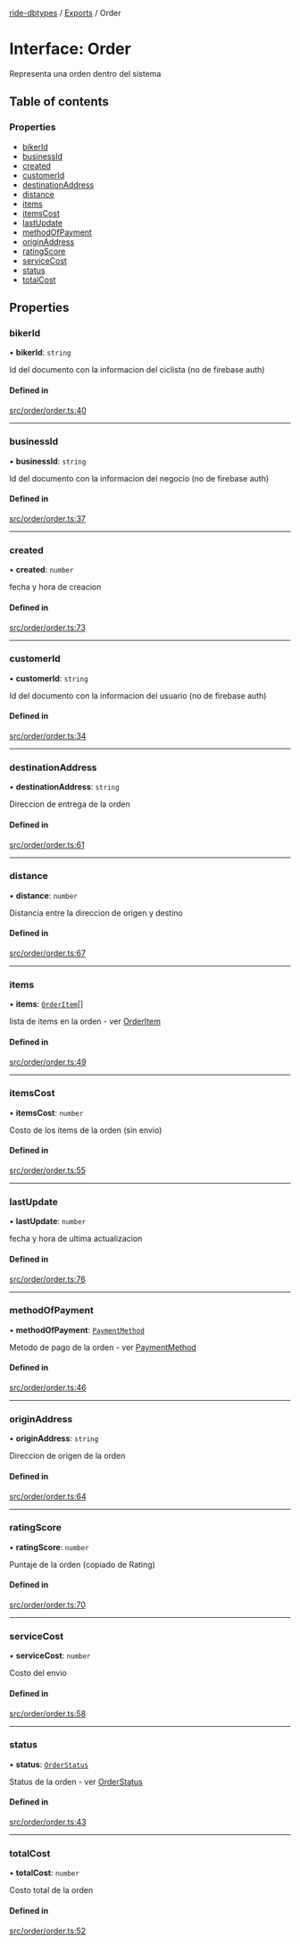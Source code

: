 [ride-dbtypes](../README.md) / [Exports](../modules.md) / Order

# Interface: Order

Representa una orden dentro del sistema

## Table of contents

### Properties

- [bikerId](Order.md#bikerid)
- [businessId](Order.md#businessid)
- [created](Order.md#created)
- [customerId](Order.md#customerid)
- [destinationAddress](Order.md#destinationaddress)
- [distance](Order.md#distance)
- [items](Order.md#items)
- [itemsCost](Order.md#itemscost)
- [lastUpdate](Order.md#lastupdate)
- [methodOfPayment](Order.md#methodofpayment)
- [originAddress](Order.md#originaddress)
- [ratingScore](Order.md#ratingscore)
- [serviceCost](Order.md#servicecost)
- [status](Order.md#status)
- [totalCost](Order.md#totalcost)

## Properties

### bikerId

• **bikerId**: `string`

Id del documento con la informacion del ciclista (no de firebase auth)

#### Defined in

[src/order/order.ts:40](https://github.com/gatitolabs/ride-dbtypes/blob/b537781/src/order/order.ts#L40)

___

### businessId

• **businessId**: `string`

Id del documento con la informacion del negocio (no de firebase auth)

#### Defined in

[src/order/order.ts:37](https://github.com/gatitolabs/ride-dbtypes/blob/b537781/src/order/order.ts#L37)

___

### created

• **created**: `number`

fecha y hora de creacion

#### Defined in

[src/order/order.ts:73](https://github.com/gatitolabs/ride-dbtypes/blob/b537781/src/order/order.ts#L73)

___

### customerId

• **customerId**: `string`

Id del documento con la informacion del usuario (no de firebase auth)

#### Defined in

[src/order/order.ts:34](https://github.com/gatitolabs/ride-dbtypes/blob/b537781/src/order/order.ts#L34)

___

### destinationAddress

• **destinationAddress**: `string`

Direccion de entrega de la orden

#### Defined in

[src/order/order.ts:61](https://github.com/gatitolabs/ride-dbtypes/blob/b537781/src/order/order.ts#L61)

___

### distance

• **distance**: `number`

Distancia entre la direccion de origen y destino

#### Defined in

[src/order/order.ts:67](https://github.com/gatitolabs/ride-dbtypes/blob/b537781/src/order/order.ts#L67)

___

### items

• **items**: [`OrderItem`](OrderItem.md)[]

lista de items en la orden - ver [OrderItem](OrderItem.md)

#### Defined in

[src/order/order.ts:49](https://github.com/gatitolabs/ride-dbtypes/blob/b537781/src/order/order.ts#L49)

___

### itemsCost

• **itemsCost**: `number`

Costo de los items de la orden (sin envio)

#### Defined in

[src/order/order.ts:55](https://github.com/gatitolabs/ride-dbtypes/blob/b537781/src/order/order.ts#L55)

___

### lastUpdate

• **lastUpdate**: `number`

fecha y hora de ultima actualizacion

#### Defined in

[src/order/order.ts:76](https://github.com/gatitolabs/ride-dbtypes/blob/b537781/src/order/order.ts#L76)

___

### methodOfPayment

• **methodOfPayment**: [`PaymentMethod`](../modules.md#paymentmethod)

Metodo de pago de la orden - ver [PaymentMethod](../modules.md#paymentmethod)

#### Defined in

[src/order/order.ts:46](https://github.com/gatitolabs/ride-dbtypes/blob/b537781/src/order/order.ts#L46)

___

### originAddress

• **originAddress**: `string`

Direccion de origen de la orden

#### Defined in

[src/order/order.ts:64](https://github.com/gatitolabs/ride-dbtypes/blob/b537781/src/order/order.ts#L64)

___

### ratingScore

• **ratingScore**: `number`

Puntaje de la orden (copiado de Rating)

#### Defined in

[src/order/order.ts:70](https://github.com/gatitolabs/ride-dbtypes/blob/b537781/src/order/order.ts#L70)

___

### serviceCost

• **serviceCost**: `number`

Costo del envio

#### Defined in

[src/order/order.ts:58](https://github.com/gatitolabs/ride-dbtypes/blob/b537781/src/order/order.ts#L58)

___

### status

• **status**: [`OrderStatus`](../modules.md#orderstatus)

Status de la orden - ver [OrderStatus](../modules.md#orderstatus)

#### Defined in

[src/order/order.ts:43](https://github.com/gatitolabs/ride-dbtypes/blob/b537781/src/order/order.ts#L43)

___

### totalCost

• **totalCost**: `number`

Costo total de la orden

#### Defined in

[src/order/order.ts:52](https://github.com/gatitolabs/ride-dbtypes/blob/b537781/src/order/order.ts#L52)
